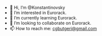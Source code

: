 - 👋 Hi, I’m @Konstantinovsky
- 👀 I’m interested in Eurorack.
- 🌱 I’m currently learning Eurorack.
- 💞️ I’m looking to collaborate on Eurorack.
- 📫 How to reach me: cgbutgeri@gmail.com

<!---
Konstantinovsky/Konstantinovsky is a ✨ special ✨ repository because its `README.md` (this file) appears on your GitHub profile.
You can click the Preview link to take a look at your changes.
--->
